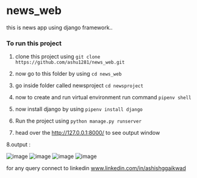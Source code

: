 # news_web
this is news app using django framework..

### To run this project 

1. clone this project using 
      ```git clone https://github.com/ashu1281/news_web.git ```
      
2. now go to this folder by using 
      ```cd news_web```
      
3. go inside folder called newsproject
     ```cd newsproject```
     
4. now to create and run virtual environment run command 
    ```pipenv shell```

5. now install django by using 
    ```pipenv install django```

6. Run the project using
   ```python manage.py runserver```
   
7. head over the  http://127.0.0.1:8000/  to see output window 

8.output : 

![image](https://user-images.githubusercontent.com/98692616/178457188-dd5cbcee-12f8-4834-b1de-f6b2251a339a.png)
![image](https://user-images.githubusercontent.com/98692616/178457382-5bcdc88a-df95-48c8-a0f0-e52dd7f4980f.png)
![image](https://user-images.githubusercontent.com/98692616/178457538-fe3dd2d0-3ff0-4e16-a0be-156b6d66984a.png)
![image](https://user-images.githubusercontent.com/98692616/178457698-02ead0a2-bffa-4a7c-a9e8-987bdfe585b6.png)

for any query connect to linkedin www.linkedin.com/in/ashishggaikwad


